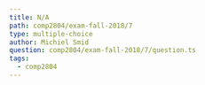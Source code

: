 ```yaml
---
title: N/A
path: comp2804/exam-fall-2018/7
type: multiple-choice
author: Michiel Smid
question: comp2804/exam-fall-2018/7/question.ts
tags:
  - comp2804
---
```

